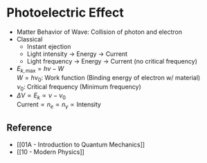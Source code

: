 # Photoelectric Effect

- Matter Behavior of Wave: Collision of photon and electron
- Classical
	- Instant ejection
	- Light intensity → Energy → Current
	- Light frequency → Energy → Current (no critical frequency)
- $E_{k,\text{max}}=h\nu-W$  
  $W=h\nu_0$: Work function (Binding energy of electron w/ material)  
  $\nu_0$: Critical frequency (Minimum frequency)
- $\Delta V \propto E_{k}\propto\nu-\nu_0$  
  $\text{Current} \propto n_{e}\propto n_{\gamma} \propto \text{Intensity}$

## Reference

- [[01A - Introduction to Quantum Mechanics]]
- [[10 - Modern Physics]]
